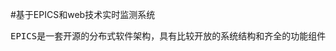 #基于EPICS和web技术实时监测系统

<pre>EPICS是一套开源的分布式软件架构，具有比较开放的系统结构和齐全的功能组件，基于EPICS开发在线监测系统可大大的降低系统成本，提高系统的兼容性。EPICS软件体系是典型客户端服务器形式，现有的客户端软件都存在一定的问题，例如EDM软件美观度和可视化能力不足，CSS基于java的架构体系体系过于臃肿，QtEpics控件支持不够完善等，再加上客户端软件统有的缺点：界面文件更新不便利等，驱使我们开发一种基于B/S架构的EPICS应用。本文介绍了基于Nodejs的EPICS插件开发网站服务器，利用比较成熟的Bootstrap和Jquery框架开发前端界面，利用echart插件实现数据可视化的EPICS在线监测技术。本项技术已应用到了中科院核能先导专项钍基熔盐堆辐射监测系统上面。在数据实时性、数据可视化、数据安全性方面都优于原来的系统</pre>